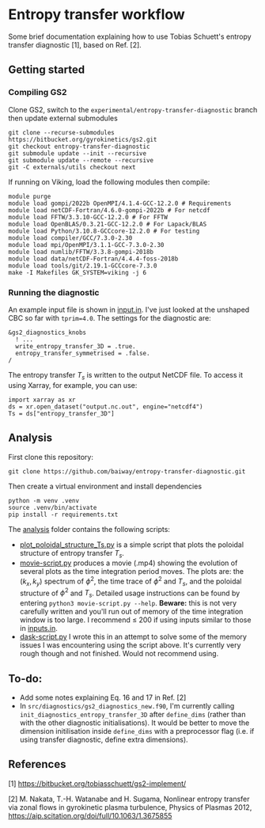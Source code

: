 # Entropy transfer workflow
Some brief documentation explaining how to use Tobias Schuett's entropy transfer diagnostic [1], based on Ref. [2].

## Getting started
### Compiling GS2
Clone GS2, switch to the `experimental/entropy-transfer-diagnostic` branch then update external submodules
```
git clone --recurse-submodules https://bitbucket.org/gyrokinetics/gs2.git
git checkout entropy-transfer-diagnostic
git submodule update --init --recursive
git submodule update --remote --recursive
git -C externals/utils checkout next
```

If running on Viking, load the following modules then compile:
```
module purge
module load gompi/2022b OpenMPI/4.1.4-GCC-12.2.0 # Requirements
module load netCDF-Fortran/4.6.0-gompi-2022b # For netcdf
module load FFTW/3.3.10-GCC-12.2.0 # For FFTW
module load OpenBLAS/0.3.21-GCC-12.2.0 # For Lapack/BLAS
module load Python/3.10.8-GCCcore-12.2.0 # For testing
module load compiler/GCC/7.3.0-2.30
module load mpi/OpenMPI/3.1.1-GCC-7.3.0-2.30
module load numlib/FFTW/3.3.8-gompi-2018b
module load data/netCDF-Fortran/4.4.4-foss-2018b
module load tools/git/2.19.1-GCCcore-7.3.0
make -I Makefiles GK_SYSTEM=viking -j 6
```

### Running the diagnostic
An example input file is shown in [input.in](input.in). I've just looked at the unshaped CBC so far with `tprim=4.0`. The settings for the diagnostic are:
```
&gs2_diagnostics_knobs
  ! ...
  write_entropy_transfer_3D = .true.
  entropy_transfer_symmetrised = .false.
/
```

The entropy transfer $T_s$ is written to the output NetCDF file. To access it using Xarray, for example, you can use:
```
import xarray as xr
ds = xr.open_dataset("output.nc.out", engine="netcdf4")
Ts = ds["entropy_transfer_3D"]
```

## Analysis
First clone this repository:
```
git clone https://github.com/baiway/entropy-transfer-diagnostic.git
```
Then create a virtual environment and install dependencies
```
python -m venv .venv
source .venv/bin/activate
pip install -r requirements.txt
```
The [analysis](analysis/) folder contains the following scripts:
- [plot_poloidal_structure_Ts.py](analysis/plot_poloidal_structure_Ts.py) is a simple script that plots the poloidal structure of entropy transfer $T_s$.
- [movie-script.py](analysis/movie-script.py) produces a movie (.mp4) showing the evolution of several plots as the time integration period moves. The plots are: the $(k_x, k_y)$ spectrum of $\phi^2$, the time trace of $\phi^2$ and $T_s$, and the poloidal structure of $\phi^2$ and $T_s$. Detailed usage instructions can be found by entering `python3 movie-script.py --help`. **Beware:** this is not very carefully written and you'll run out of memory of the time integration window is too large. I recommend $\leq$ 200 if using inputs similar to those in [inputs.in](inputs.in).
- [dask-script.py](dask-script.py) I wrote this in an attempt to solve some of the memory issues I was encountering using the script above. It's currently very rough though and not finished. Would not recommend using.


## To-do:
- Add some notes explaining Eq. 16 and 17 in Ref. [2]
- In `src/diagnostics/gs2_diagnostics_new.f90`, I'm currently calling `init_diagnostics_entropy_transfer_3D` after `define_dims` (rather than with the other diagnostic initialisations). It would be better to move the dimension initilisation inside `define_dims` with a preprocessor flag (i.e. if using transfer diagnostic, define extra dimensions).

## References
[1] https://bitbucket.org/tobiasschuett/gs2-implement/

[2] M. Nakata, T.-H. Watanabe and H. Sugama, Nonlinear entropy transfer via zonal flows in gyrokinetic plasma turbulence, Physics of Plasmas 2012, https://aip.scitation.org/doi/full/10.1063/1.3675855
